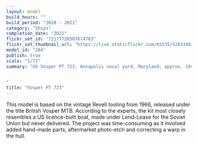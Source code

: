 ```yaml
---
layout: model
build_hours: ""
build_period: "2020 - 2021"
category: "Ships"
completion_date: "2021"
flickr_set_id: "72177720307674703"
flickr_set_thumbnail_url: "https://live.staticflickr.com/65535/52833463809_09416b0a62_m.jpg"
model_id: "204"
publish: true
scale: "1/72"
summary: "US Vosper PT 723, Annapolis naval yard, Maryland, approx. 1946


"
title: "Vosper PT 723"
---
```


This model is based on the vintage Revell tooling from 1966, released under the title British Vosper MTB. According to the experts, the kit most closely resembles a US licence-built boat, made under Lend-Lease for the Soviet Union but never delivered. The project was time-consuming as it involved added hand-made parts, aftermarket photo-etch and correcting a warp in the hull.
